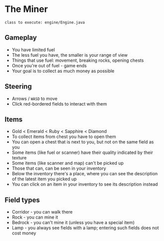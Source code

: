 # The Miner
`class to execute: engine/Engine.java`

## Gameplay
- You have limited fuel
- The less fuel you have, the smaller is your range of view
- Things that use fuel: movement, breaking rocks, opening chests
- Once you're out of fuel - game ends
- Your goal is to collect as much money as possible

## Steering
- Arrows / `WASD` to move
- Click red-bordered fields to interact with them

## Items
- Gold < Emerald < Ruby < Sapphire < Diamond
- To collect items from chest you have to open them
- You can open a chest that is next to you, but not on the same field as you
- Some items (like fuel or scanner) have their quality indicated by their texture
- Some items (like scanner and map) can't be picked up
- Those that can, can be seen in your inventory
- Below the inventory there's a place, where you can see the description of the latest item you picked up
- You can click on an item in your inventory to see its description instead

## Field types
- Corridor - you can walk there
- Rock - you can mine it
- Bedrock - you can't mine it (unless you have a special item)
- Lamp - you always see fields with a lamp; entering such fields does not cost money
